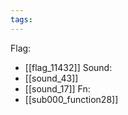 ```yaml
---
tags:
---
```

Flag:
- [[flag_11432]]
Sound:
- [[sound_43]]
- [[sound_17]]
Fn:
- [[sub000_function28]]
